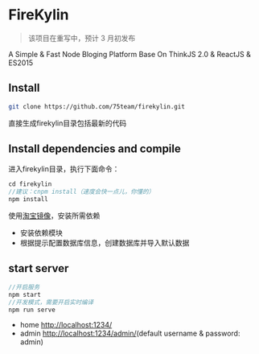 # FireKylin

> 该项目在重写中，预计 3 月初发布

A Simple & Fast Node Bloging Platform Base On ThinkJS 2.0 & ReactJS & ES2015

## Install

```sh
git clone https://github.com/75team/firekylin.git
```
直接生成firekylin目录包括最新的代码

## Install dependencies and compile
进入firekylin目录，执行下面命令：
```js
cd firekylin
//建议：cnpm install（速度会快一点儿，你懂的）
npm install
```
使用[淘宝镜像](http://npm.taobao.org/)，安装所需依赖

* 安装依赖模块
* 根据提示配置数据库信息，创建数据库并导入默认数据

## start server

```js
//开启服务
npm start
//开发模式，需要开启实时编译
npm run serve
```

* home <http://localhost:1234/>
* admin <http://localhost:1234/admin/>(default username & password: admin)


